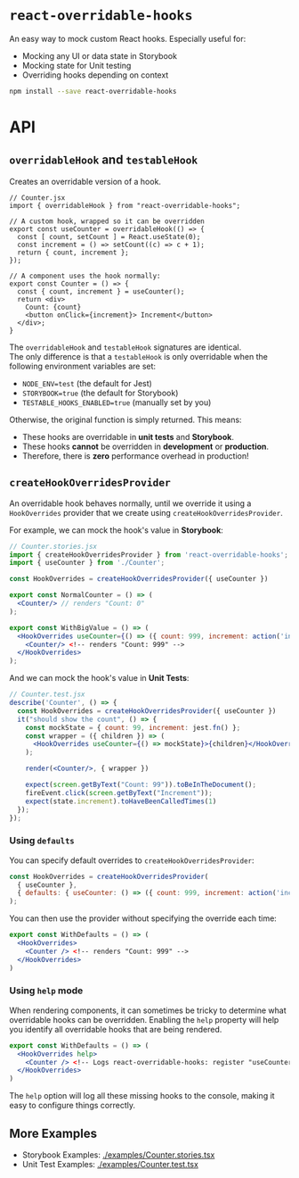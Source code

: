 # `react-overridable-hooks`

An easy way to mock custom React hooks. Especially useful for:

- Mocking any UI or data state in Storybook
- Mocking state for Unit testing
- Overriding hooks depending on context

```sh
npm install --save react-overridable-hooks
```

# API

## `overridableHook` and `testableHook`

Creates an overridable version of a hook.

```tsx
// Counter.jsx
import { overridableHook } from "react-overridable-hooks";

// A custom hook, wrapped so it can be overridden
export const useCounter = overridableHook(() => {
  const [ count, setCount ] = React.useState(0);
  const increment = () => setCount((c) => c + 1);
  return { count, increment };
});

// A component uses the hook normally:
export const Counter = () => {
  const { count, increment } = useCounter();
  return <div>
    Count: {count}
    <button onClick={increment}> Increment</button>
  </div>;
}
```

The `overridableHook` and `testableHook` signatures are identical.  
The only difference is that a `testableHook` is only overridable when the following environment variables are set:

- `NODE_ENV=test` (the default for Jest)
- `STORYBOOK=true` (the default for Storybook)
- `TESTABLE_HOOKS_ENABLED=true` (manually set by you)

Otherwise, the original function is simply returned.
This means:

- These hooks are overridable in **unit tests** and **Storybook**.
- These hooks **cannot** be overridden in **development** or **production**.
- Therefore, there is **zero** performance overhead in production!

## `createHookOverridesProvider`

An overridable hook behaves normally, until we override it using a `HookOverrides` provider that we create
using `createHookOverridesProvider`.

For example, we can mock the hook's value in **Storybook**:

```jsx
// Counter.stories.jsx
import { createHookOverridesProvider } from 'react-overridable-hooks';
import { useCounter } from './Counter';

const HookOverrides = createHookOverridesProvider({ useCounter })

export const NormalCounter = () => (
  <Counter/> // renders "Count: 0"
);

export const WithBigValue = () => (
  <HookOverrides useCounter={() => ({ count: 999, increment: action('increment') })}>
    <Counter/> <!-- renders "Count: 999" -->
  </HookOverrides>
);
```

And we can mock the hook's value in **Unit Tests**:

```jsx
// Counter.test.jsx
describe('Counter', () => {
  const HookOverrides = createHookOverridesProvider({ useCounter })
  it("should show the count", () => {
    const mockState = { count: 99, increment: jest.fn() };
    const wrapper = ({ children }) => (
      <HookOverrides useCounter={() => mockState}>{children}</HookOverrides>
    );

    render(<Counter/>, { wrapper })

    expect(screen.getByText("Count: 99")).toBeInTheDocument();
    fireEvent.click(screen.getByText("Increment"));
    expect(state.increment).toHaveBeenCalledTimes(1)
  });
});
```

### Using `defaults`
You can specify default overrides to `createHookOverridesProvider`:

```jsx
const HookOverrides = createHookOverridesProvider(
  { useCounter },
  { defaults: { useCounter: () => ({ count: 999, increment: action('increment')}) } }
);
```
You can then use the provider without specifying the override each time:
```jsx
export const WithDefaults = () => (
  <HookOverrides>
    <Counter /> <!-- renders "Count: 999" -->
  </HookOverrides>
)
```

### Using `help` mode

When rendering components, it can sometimes be tricky to determine what overridable hooks can be overridden.  Enabling the `help` property will help you identify all overridable hooks that are being rendered.

```jsx
export const WithDefaults = () => (
  <HookOverrides help>
    <Counter /> <!-- Logs react-overridable-hooks: register "useCounter" by adding it to createOverridesProvider({  }) -->
  </HookOverrides>
)
```

The `help` option will log all these missing hooks to the console, making it easy to configure things correctly.

## More Examples

- Storybook Examples: [./examples/Counter.stories.tsx](./examples/Counter.stories.tsx)
- Unit Test Examples: [./examples/Counter.test.tsx](./examples/Counter.test.tsx)
